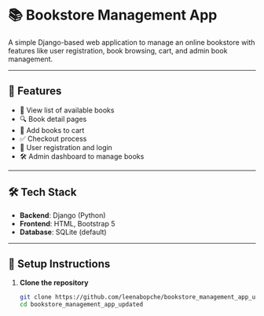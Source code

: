 # 📚 Bookstore Management App

A simple Django-based web application to manage an online bookstore with features like user registration, book browsing, cart, and admin book management.

---

## 🚀 Features

- 📖 View list of available books  
- 🔍 Book detail pages  
- 🛒 Add books to cart  
- ✅ Checkout process  
- 🔐 User registration and login  
- 🛠️ Admin dashboard to manage books  

---

## 🛠️ Tech Stack

- **Backend**: Django (Python)  
- **Frontend**: HTML, Bootstrap 5  
- **Database**: SQLite (default)

---

## 🧪 Setup Instructions

1. **Clone the repository**
   ```bash
   git clone https://github.com/leenabopche/bookstore_management_app_updated.git
   cd bookstore_management_app_updated


 
 
